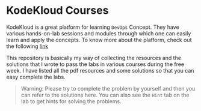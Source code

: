# KodeKloud Courses

KodeKloud is a great platform for learning `DevOps` Concept. They have various hands-on-lab sessions and modules through which one can easily learn and apply the concepts. To know more about the platform, check out the following [link](https://kodekloud.com/)

This repository is basically my way of collecting the resources and the solutions that I wrote to pass the labs in various courses during the free week. I have listed all the pdf resources and some solutions so that you can easy complete the labs.

> Warning: Please try to complete the problem by yourself and then you can refer to the solutions here. You can also see the `Hint` tab on the lab to get hints for solving the problems.
